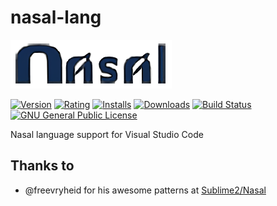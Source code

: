 # nasal-lang

[![nasal-logo](/images/icon.png?raw=true)](https://github.com/RenanMsV/nasal-vscode)

[![Version](https://vsmarketplacebadge.apphb.com/version-short/Renan-MsV.nasal-lang.svg?logo=visual%20studio%20code)](https://marketplace.visualstudio.com/items?itemName=Renan-MsV.nasal-lang) [![Rating](https://vsmarketplacebadge.apphb.com/rating-star/Renan-MsV.nasal-lang.svg?logo=visual%20studio%20code)](https://marketplace.visualstudio.com/items?itemName=Renan-MsV.nasal-lang) [![Installs](https://vsmarketplacebadge.apphb.com/installs-short/Renan-MsV.nasal-lang.svg?logo=visual%20studio%20code)](https://marketplace.visualstudio.com/items?itemName=Renan-MsV.nasal-lang) [![Downloads](https://vsmarketplacebadge.apphb.com/downloads-short/Renan-MsV.nasal-lang.svg?logo=visual%20studio%20code)](https://marketplace.visualstudio.com/items?itemName=Renan-MsV.nasal-lang) [![Build Status](https://img.shields.io/travis/com/RenanMsV/nasal-vscode?logo=travis)](https://travis-ci.com/RenanMsV/nasal-vscode) [![GNU General Public License](https://img.shields.io/github/license/RenanMsV/nasal-vscode?logo=github)](http://www.gnu.org/licenses/gpl-3.0.en.html)

Nasal language support for Visual Studio Code

## Thanks to

- @freevryheid for his awesome patterns at [Sublime2/Nasal](https://github.com/freevryheid/nasal)
